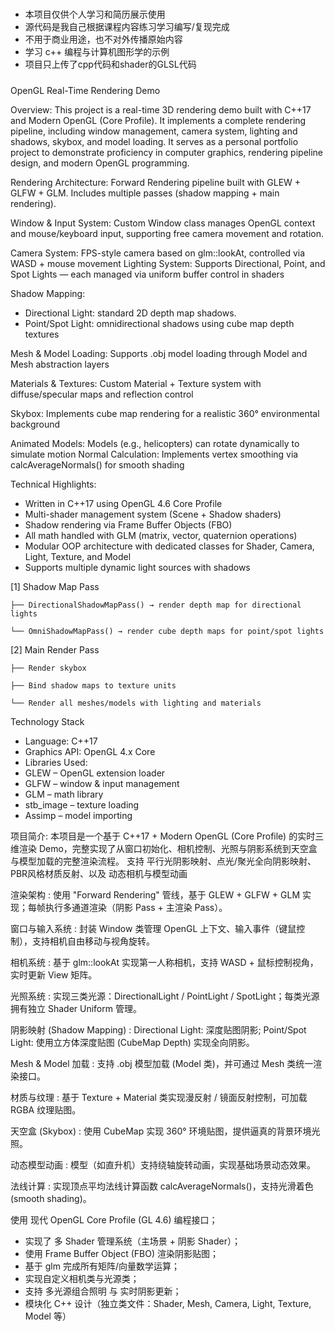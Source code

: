#####
- 本项目仅供个人学习和简历展示使用  
- 源代码是我自己根据课程内容练习学习编写/复现完成  
- 不用于商业用途，也不对外传播原始内容
- 学习 c++ 编程与计算机图形学的示例
- 项目只上传了cpp代码和shader的GLSL代码
#####

OpenGL Real-Time Rendering Demo

Overview:
This project is a real-time 3D rendering demo built with C++17 and Modern OpenGL (Core Profile).
It implements a complete rendering pipeline, including window management, camera system, lighting and shadows, skybox, and model loading.
It serves as a personal portfolio project to demonstrate proficiency in computer graphics, rendering pipeline design, and modern OpenGL programming.

Rendering Architecture: Forward Rendering pipeline built with GLEW + GLFW + GLM. Includes multiple passes (shadow mapping + main rendering).

Window & Input System: Custom Window class manages OpenGL context and mouse/keyboard input, supporting free camera movement and rotation.

Camera System: FPS-style camera based on glm::lookAt, controlled via WASD + mouse movement
Lighting System: Supports Directional, Point, and Spot Lights — each managed via uniform buffer control in shaders

Shadow Mapping:
- Directional Light: standard 2D depth map shadows.
- Point/Spot Light: omnidirectional shadows using cube map depth textures
  
Mesh & Model Loading: Supports .obj model loading through Model and Mesh abstraction layers

Materials & Textures: Custom Material + Texture system with diffuse/specular maps and reflection control

Skybox: Implements cube map rendering for a realistic 360° environmental background

Animated Models: Models (e.g., helicopters) can rotate dynamically to simulate motion
Normal Calculation: Implements vertex smoothing via calcAverageNormals() for smooth shading

Technical Highlights:
 - Written in C++17 using OpenGL 4.6 Core Profile
 - Multi-shader management system (Scene + Shadow shaders)
 - Shadow rendering via Frame Buffer Objects (FBO)
 - All math handled with GLM (matrix, vector, quaternion operations)
 - Modular OOP architecture with dedicated classes for Shader, Camera, Light, Texture, and Model
 - Supports multiple dynamic light sources with shadows

[1] Shadow Map Pass

    ├── DirectionalShadowMapPass() → render depth map for directional lights
    
    └── OmniShadowMapPass() → render cube depth maps for point/spot lights

[2] Main Render Pass

    ├── Render skybox
    
    ├── Bind shadow maps to texture units
    
    └── Render all meshes/models with lighting and materials

Technology Stack
 - Language: C++17
 - Graphics API: OpenGL 4.x Core
 - Libraries Used:
 - GLEW – OpenGL extension loader
 - GLFW – window & input management
 - GLM – math library
 - stb_image – texture loading
 - Assimp – model importing


项目简介:
本项目是一个基于 C++17 + Modern OpenGL (Core Profile) 的实时三维渲染 Demo，完整实现了从窗口初始化、相机控制、光照与阴影系统到天空盒与模型加载的完整渲染流程。
支持 平行光阴影映射、点光/聚光全向阴影映射、PBR风格材质反射、以及 动态相机与模型动画

渲染架构 : 使用 "Forward Rendering" 管线，基于 GLEW + GLFW + GLM 实现；每帧执行多通道渲染（阴影 Pass + 主渲染 Pass）。

窗口与输入系统 : 封装 Window 类管理 OpenGL 上下文、输入事件（键鼠控制），支持相机自由移动与视角旋转。

相机系统 : 基于 glm::lookAt 实现第一人称相机，支持 WASD + 鼠标控制视角，实时更新 View 矩阵。

光照系统 : 实现三类光源：DirectionalLight / PointLight / SpotLight；每类光源拥有独立 Shader Uniform 管理。

阴影映射 (Shadow Mapping) : Directional Light: 深度贴图阴影; Point/Spot Light: 使用立方体深度贴图 (CubeMap Depth) 实现全向阴影。

Mesh & Model 加载 : 支持 .obj 模型加载 (Model 类)，并可通过 Mesh 类统一渲染接口。

材质与纹理 : 基于 Texture + Material 类实现漫反射 / 镜面反射控制，可加载 RGBA 纹理贴图。

天空盒 (Skybox) : 使用 CubeMap 实现 360° 环境贴图，提供逼真的背景环境光照。

动态模型动画 :  模型（如直升机）支持绕轴旋转动画，实现基础场景动态效果。

法线计算 : 实现顶点平均法线计算函数 calcAverageNormals()，支持光滑着色 (smooth shading)。

使用 现代 OpenGL Core Profile (GL 4.6) 编程接口；
 - 实现了 多 Shader 管理系统（主场景 + 阴影 Shader）；
 - 使用 Frame Buffer Object (FBO) 渲染阴影贴图；
 - 基于 glm 完成所有矩阵/向量数学运算；
 - 实现自定义相机类与光源类；
 - 支持 多光源组合照明 与 实时阴影更新；
 - 模块化 C++ 设计（独立类文件：Shader, Mesh, Camera, Light, Texture, Model 等）



